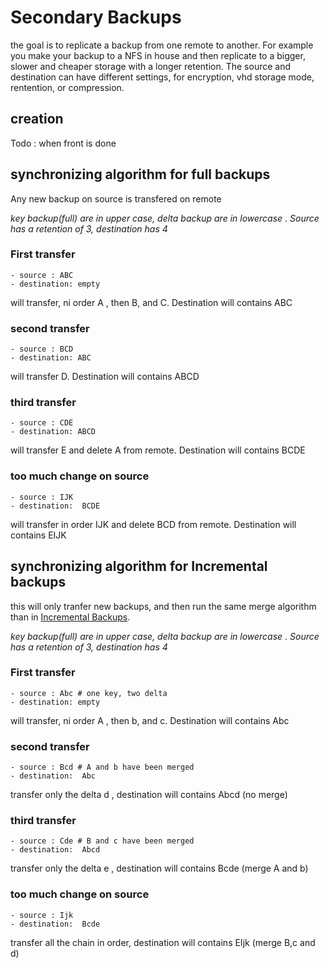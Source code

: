 # Secondary Backups

the goal is to replicate a backup from one remote to another. For example you make your backup to a NFS in house and then replicate to a bigger, slower and cheaper storage with a longer retention.
The source and destination can have different settings, for encryption, vhd storage mode, rentention, or compression.

## creation

Todo : when front is done

## synchronizing algorithm for full backups

Any new backup on source is transfered on remote

_key backup(full) are in upper case, delta backup are in lowercase_ . _Source has a retention of 3, destination has 4_

### First transfer

```
- source : ABC
- destination: empty
```

will transfer, ni order A , then B, and C. Destination will contains ABC

### second transfer

```
- source : BCD
- destination: ABC
```

will transfer D. Destination will contains ABCD

### third transfer

```
- source : CDE
- destination: ABCD
```

will transfer E and delete A from remote. Destination will contains BCDE

### too much change on source

```
- source : IJK
- destination:  BCDE
```

will transfer in order IJK and delete BCD from remote. Destination will contains EIJK

## synchronizing algorithm for Incremental backups

this will only tranfer new backups, and then run the same merge algorithm than in [Incremental Backups](incremental_backups.md).

_key backup(full) are in upper case, delta backup are in lowercase_ . _Source has a retention of 3, destination has 4_

### First transfer

```
- source : Abc # one key, two delta
- destination: empty
```

will transfer, ni order A , then b, and c. Destination will contains Abc

### second transfer

```
- source : Bcd # A and b have been merged
- destination:  Abc
```

transfer only the delta d , destination will contains Abcd (no merge)

### third transfer

```
- source : Cde # B and c have been merged
- destination:  Abcd
```

transfer only the delta e , destination will contains Bcde (merge A and b)

### too much change on source

```
- source : Ijk
- destination:  Bcde
```

transfer all the chain in order, destination will contains EIjk (merge B,c and d)
